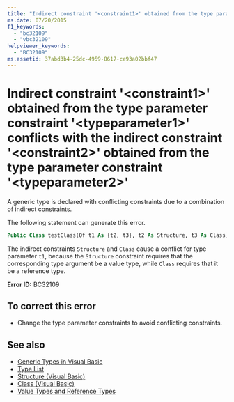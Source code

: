```yaml
---
title: "Indirect constraint '<constraint1>' obtained from the type parameter constraint '<typeparameter1>' conflicts with the indirect constraint '<constraint2>' obtained from the type parameter constraint '<typeparameter2>'"
ms.date: 07/20/2015
f1_keywords: 
  - "bc32109"
  - "vbc32109"
helpviewer_keywords: 
  - "BC32109"
ms.assetid: 37abd3b4-25dc-4959-8617-ce93a02bbf47
---
```

# Indirect constraint '\<constraint1>' obtained from the type parameter constraint '\<typeparameter1>' conflicts with the indirect constraint '\<constraint2>' obtained from the type parameter constraint '\<typeparameter2>'
A generic type is declared with conflicting constraints due to a combination of indirect constraints.  
  
 The following statement can generate this error.  
  
```vb  
Public Class testClass(Of t1 As {t2, t3}, t2 As Structure, t3 As Class)  
```  
  
 The indirect constraints `Structure` and `Class` cause a conflict for type parameter `t1`, because the `Structure` constraint requires that the corresponding type argument be a value type, while `Class` requires that it be a reference type.  
  
 **Error ID:** BC32109  
  
## To correct this error  
  
- Change the type parameter constraints to avoid conflicting constraints.  
  
## See also

- [Generic Types in Visual Basic](../../visual-basic/programming-guide/language-features/data-types/generic-types.md)
- [Type List](../../visual-basic/language-reference/statements/type-list.md)
- [Structure (Visual Basic)](../../visual-basic/language-reference/statements/structure-statement.md)
- [Class (Visual Basic)](../../visual-basic/language-reference/statements/class-statement.md)
- [Value Types and Reference Types](../../visual-basic/programming-guide/language-features/data-types/value-types-and-reference-types.md)
